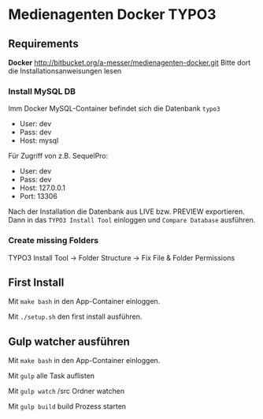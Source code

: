 # Medienagenten Docker TYPO3

## Requirements
**Docker**
http://bitbucket.org/a-messer/medienagenten-docker.git
Bitte dort die Installationsanweisungen lesen


### Install MySQL DB
Imm Docker MySQL-Container befindet sich die Datenbank `typo3`

 * User: dev
 * Pass: dev
 * Host: mysql

Für Zugriff von z.B. SequelPro:

 * User: dev
 * Pass: dev
 * Host: 127.0.0.1
 * Port: 13306

Nach der Installation die Datenbank aus LIVE bzw. PREVIEW exportieren.
Dann in das `TYPO3 Install Tool` einloggen und `Compare Database` ausführen.


### Create missing Folders

TYPO3 Install Tool -> Folder Structure -> Fix File & Folder Permissions


## First Install

Mit `make bash` in den App-Container einloggen.

Mit `./setup.sh` den first install ausführen.


## Gulp watcher ausführen

Mit `make bash` in den App-Container einloggen.

Mit `gulp` alle Task auflisten

Mit `gulp watch` /src Ordner watchen

Mit `gulp build` build Prozess starten